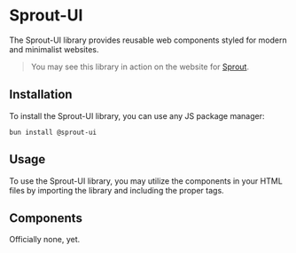 # Sprout-UI
The Sprout-UI library provides reusable web components styled for modern and minimalist websites. 

> You may see this library in action on the website for [Sprout](https://sprout.software).

## Installation

To install the Sprout-UI library, you can use any JS package manager: 

```
bun install @sprout-ui
```

## Usage

To use the Sprout-UI library, you may utilize the components in your HTML files by importing the library and including the proper tags.

## Components

Officially none, yet.